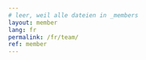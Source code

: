 ```yaml
---
# leer, weil alle dateien in _members
layout: member
lang: fr
permalink: /fr/team/
ref: member
---
```

